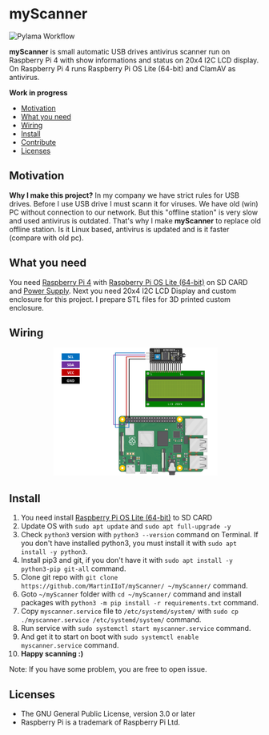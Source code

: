 # myScanner

![Pylama Workflow](https://github.com/MartinIIoT/myScanner/actions/workflows/pylama.yml/badge.svg)

**myScanner** is small automatic USB drives antivirus scanner run on Raspberry Pi 4 with show informations and status on 20x4 I2C LCD display. On Raspberry Pi 4 runs Raspberry Pi OS Lite (64-bit) and ClamAV as antivirus.

**Work in progress**

* [Motivation](#motivation)
* [What you need](#what-you-need)
* [Wiring](#wiring)
* [Install](#install)
* [Contribute](#contribute)
* [Licenses](#licenses)


## Motivation

**Why I make this project?** In my company we have strict rules for USB drives. Before I use USB drive I must scann it for viruses. We have old (win) PC without connection to our network. But this "offline station" is very slow and used antivirus is outdated. That's why I make **myScanner** to replace old offline station. Is it Linux based, antivirus is updated and is it faster (compare with old pc).

## What you need

You need [Raspberry Pi 4](https://www.raspberrypi.com/products/raspberry-pi-4-model-b/) with [Raspberry Pi OS Lite (64-bit)](https://www.raspberrypi.com/software/) on SD CARD and [Power Supply](https://www.raspberrypi.com/products/type-c-power-supply/). Next you need 20x4 I2C LCD Display and custom enclosure for this project. I prepare STL files for 3D printed custom enclosure.

## Wiring

<div align="center" width="100%">
    <img src="./wiring_diagram/wiring_diagram.png" height="auto" width="65%" alt="" />
</div>

## Install

1. You need install [Raspberry Pi OS Lite (64-bit)](https://www.raspberrypi.com/software/) to SD CARD
2. Update OS with `sudo apt update` and `sudo apt full-upgrade -y`
3. Check `python3` version with `python3 --version` command on Terminal. If you don't have installed python3, you must install it with `sudo apt install -y python3`.
4. Install pip3 and git, if you don't have it with `sudo apt install -y python3-pip git-all` command.
5. Clone git repo with `git clone https://github.com/MartinIIoT/myScanner/ ~/myScanner/` command.
6. Goto `~/myScanner` folder with `cd ~/myScanner/` command and install packages with `python3 -m pip install -r requirements.txt` command.
7. Copy `myscanner.service` file to `/etc/systemd/system/` with `sudo cp ./myscanner.service /etc/systemd/system/` command.
8. Run service with `sudo systemctl start myscanner.service` command.
9. And get it to start on boot with `sudo systemctl enable myscanner.service` command.
10. **Happy scanning :)**

Note: If you have some problem, you are free to open issue.


## Licenses

* The GNU General Public License, version 3.0 or later
* Raspberry Pi is a trademark of Raspberry Pi Ltd.
